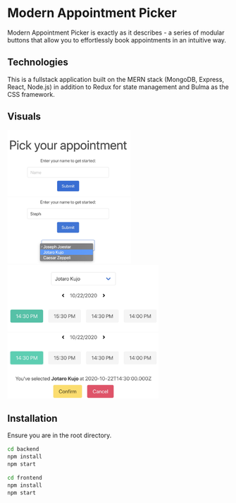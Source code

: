 # Modern Appointment Picker

Modern Appointment Picker is exactly as it describes - a series of modular buttons that allow you to effortlessly book appointments in an intuitive way.

## Technologies

This is a fullstack application built on the MERN stack (MongoDB, Express, React, Node.js) in addition to Redux for state management and Bulma as the CSS framework.

## Visuals

<p float='left'>
  <img src='images/img1.jpg' height='150' /> 
  <img src='images/img2.jpg' height='150' />
  <img src='images/img3.jpg' height='150' />
  <img src='images/img4.jpg' height='150' />
</p>

## Installation

Ensure you are in the root directory.

```bash
cd backend
npm install
npm start
```

```bash
cd frontend
npm install
npm start
```
